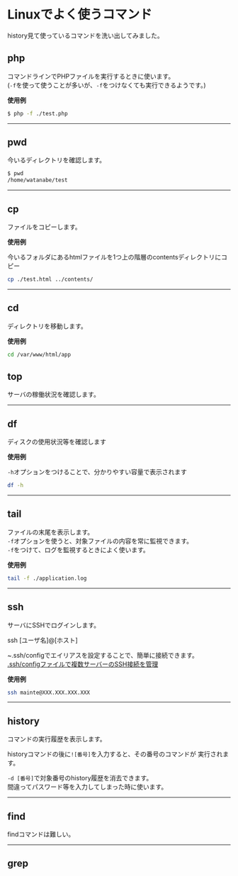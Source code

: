 # Linuxでよく使うコマンド

history見て使っているコマンドを洗い出してみました。

## php

コマンドラインでPHPファイルを実行するときに使います。  
(```-f```を使って使うことが多いが、```-f```をつけなくても実行できるようです。)

**使用例**  

```bash
$ php -f ./test.php
```

---

## pwd
今いるディレクトリを確認します。

```bash
$ pwd
/home/watanabe/test
```

---

## cp
ファイルをコピーします。

**使用例**

今いるフォルダにあるhtmlファイルを1つ上の階層のcontentsディレクトリにコピー

```bash
cp ./test.html ../contents/
```

---

## cd
ディレクトリを移動します。

**使用例**

```bash
cd /var/www/html/app
```

## top
サーバの稼働状況を確認します。

---

## df
ディスクの使用状況等を確認します

**使用例**

```-h```オプションをつけることで、分かりやすい容量で表示されます

```bash
df -h
```

---

## tail
ファイルの末尾を表示します。  
```-f```オプションを使うと、対象ファイルの内容を常に監視できます。  
```-f```をつけて、ログを監視するときによく使います。

**使用例**

```bash
tail -f ./application.log
```


---

## ssh
サーバにSSHでログインします。

ssh [ユーザ名]@[ホスト]

~.ssh/configでエイリアスを設定することで、簡単に接続できます。  
[.ssh/configファイルで複数サーバーのSSH接続を管理](http://webkaru.net/linux/ssh-config-file/)


**使用例**

```bash
ssh mainte@XXX.XXX.XXX.XXX
```

---

## history
コマンドの実行履歴を表示します。

historyコマンドの後に```![番号]```を入力すると、その番号のコマンドが
実行されます。

```-d [番号]```で対象番号のhistory履歴を消去できます。  
間違ってパスワード等を入力してしまった時に使います。

---

## find

findコマンドは難しい。

---

## grep




